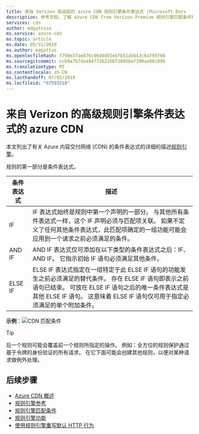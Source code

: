 ```yaml
---
title: 来自 Verizon 高级版的 azure CDN 规则引擎条件表达式 |Microsoft Docs
description: 参考文档，了解 Azure CDN from Verizon Premium 规则引擎匹配条件和功能。
services: cdn
author: mdgattuso
ms.service: azure-cdn
ms.topic: article
ms.date: 05/31/2019
ms.author: magattus
ms.openlocfilehash: f790e37ae876c0640d55ebfb51abb43c6a705f04
ms.sourcegitcommit: ccb9a7b7da48473362266f20950af190ae88c09b
ms.translationtype: MT
ms.contentlocale: zh-CN
ms.lasthandoff: 07/05/2019
ms.locfileid: "67593218"
---
```

# <a name="azure-cdn-from-verizon-premium-rules-engine-conditional-expressions"></a>来自 Verizon 的高级规则引擎条件表达式的 azure CDN

本文列出了有关 Azure 内容交付网络 (CDN) 的条件表达式的详细的描述[规则引擎](cdn-verizon-premium-rules-engine.md)。

规则的第一部分是条件表达式。

条件表达式 | 描述
-----------------------|-------------
IF | IF 表达式始终是规则中第一个声明的一部分。 与其他所有条件表达式一样，这个 IF 声明必须与匹配项关联。 如果不定义了任何其他条件表达式，此匹配项确定的一组功能可能会应用到一个请求之前必须满足的条件。
AND IF | AND IF 表达式仅可添加在以下类型的条件表达式之后：IF、AND IF。 它指示初始 IF 语句必须满足其他条件。
ELSE IF| ELSE IF 表达式指定在一组特定于此 ELSE IF 语句的功能发生之前必须满足的替代条件。 存在 ELSE IF 语句即表示之前语句已结束。 可放在 ELSE IF 语句之后的唯一条件表达式是其他 ELSE IF 语句。 这意味着 ELSE IF 语句仅可用于指定必须满足的单个附加条件。

**示例**：![CDN 匹配条件](./media/cdn-rules-engine-reference/cdn-rules-engine-conditional-expression.png)

 > [!TIP]
   > 后一个规则可能会覆盖前一个规则所指定的操作。
   > 例如：全方位的规则保护通过基于令牌的身份验证的所有请求。 在它下面可能会创建其他规则，以便对某种请求做例外处理。

## <a name="next-steps"></a>后续步骤

- [Azure CDN 概述](cdn-overview.md)
- [规则引擎参考](cdn-verizon-premium-rules-engine-reference.md)
- [规则引擎匹配条件](cdn-verizon-premium-rules-engine-reference-match-conditions.md)
- [规则引擎功能](cdn-verizon-premium-rules-engine-reference-features.md)
- [使用规则引擎重写默认 HTTP 行为](cdn-verizon-premium-rules-engine.md)